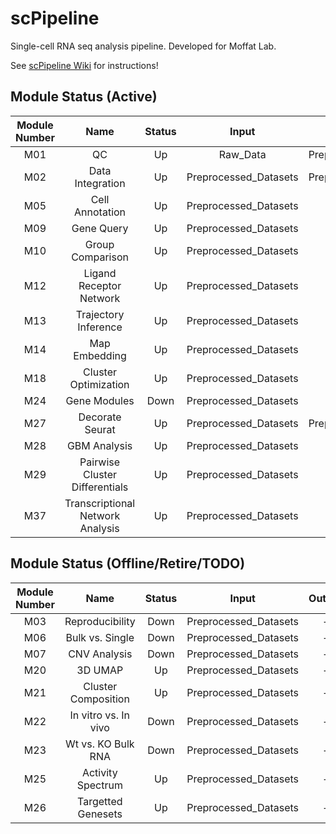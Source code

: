 # scPipeline
Single-cell RNA seq analysis pipeline. Developed for Moffat Lab. 

See  [scPipeline Wiki](https://github.com/NMikolajewicz/scPipeline/wiki) for instructions!

## Module Status (Active)

| Module Number | Name | Status | Input | Output | scPipeline Configured | Priority |
|:---: |:---: |:---:   |:---:  |:---: | :---: | :---: |
| M01  | QC | Up | Raw_Data | Preprocessed_Datasets | Yes | High |
| M02  | Data Integration | Up | Preprocessed_Datasets | Preprocessed_Datasets | Yes | High |
| M05  | Cell Annotation | Up | Preprocessed_Datasets | - | Yes | High |
| M09  | Gene Query | Up | Preprocessed_Datasets | - | Yes | High |
| M10  | Group Comparison | Up | Preprocessed_Datasets | - | Yes | Moderate |
| M12  | Ligand Receptor Network | Up | Preprocessed_Datasets | - | Yes | High |
| M13  | Trajectory Inference | Up | Preprocessed_Datasets | - | No | Moderate |
| M14  | Map Embedding | Up | Preprocessed_Datasets | - | No | Low |
| M18  | Cluster Optimization | Up | Preprocessed_Datasets | - | Yes | High |
| M24  | Gene Modules | Down | Preprocessed_Datasets | - | Yes | Low |
| M27  | Decorate Seurat | Up | Preprocessed_Datasets | Preprocessed_Datasets | Yes | High |
| M28  | GBM Analysis | Up | Preprocessed_Datasets | - | Yes | Moderate |
| M29  | Pairwise Cluster Differentials | Up | Preprocessed_Datasets | - | Yes | Moderate |
| M37  | Transcriptional Network Analysis | Up | Preprocessed_Datasets | - | Yes | High |


## Module Status (Offline/Retire/TODO)

| Module Number | Name | Status | Input | Output | scPipeline Configured | Priority |
|:---: |:---: |:---:   |:---:  |:---: | :---: | :---: |
| M03  | Reproducibility | Down | Preprocessed_Datasets | - | No | Low |
| M06  | Bulk vs. Single | Down | Preprocessed_Datasets | - | No | Low |
| M07  | CNV Analysis | Down | Preprocessed_Datasets | - | No | High |
| M20  | 3D UMAP | Up | Preprocessed_Datasets | - | No | Low |
| M21  | Cluster Composition | Up | Preprocessed_Datasets | - | No | Low |
| M22  | In vitro vs. In vivo | Down | Preprocessed_Datasets | - | No | Low |
| M23  | Wt vs. KO Bulk RNA | Down | Preprocessed_Datasets | - | No | Low |
| M25  | Activity Spectrum | Up | Preprocessed_Datasets | - | No | Low |
| M26  | Targetted Genesets | Up | Preprocessed_Datasets | - | No | High |

